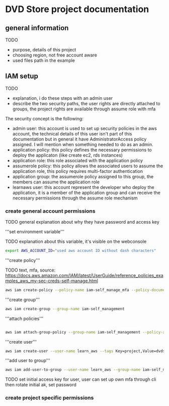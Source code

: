 # DVD Store project documentation

## general information

TODO

- purpose, details of this project
- choosing region, not free account aware
- used files path in the example

## IAM setup

TODO

- explanation, i do these steps with an admin user
- describe the two security paths, the user rights are directly attached to groups, the project rights are available through assume role with mfa

The security concept is the following:

- admin user: this account is used to set up security policies in the aws account, the technical details of this user isn't part of this documentation but in general it have AdministratorAccess policy assigned. I will mention when something needed to do as an admin.
- application policy: this policy defines the necessary permissions to deploy the applicaton (like create ec2, rds instances)
- application role: this role associated with the application policy
- assumerole policy: this policy allows the associated users to assume the application role, this policy requires multi-factor authentication
- application group: the assumerole policy assigned to this group, the members can assume the application role
- learnaws user: this account represent the developer who deploy the application, it is a member of the application group and can receive the necessary permissions through the assume role mechanism

### create general account permissions

TODO general explanation about why they have password and access key

'''set environment variable'''

TODO explanation about this variable, it's visible on the webconsole

```bash
export AWS_ACCOUNT_ID="used aws account ID without dash characters"
```

'''create policy'''

TODO text, mfa, source: <https://docs.aws.amazon.com/IAM/latest/UserGuide/reference_policies_examples_aws_my-sec-creds-self-manage.html>

```bash
aws iam create-policy --policy-name iam-self_manage_mfa --policy-document file://iam-self_manage_mfa.json --tags Key=project,Value=dvdstore
```

'''create group'''

```bash
aws iam create-group --group-name iam-self_management
```

'''attach policies'''

```bash

aws iam attach-group-policy --group-name iam-self_management --policy-arn arn:aws:iam::$AWS_ACCOUNT_ID:policy/iam-self_manage_mfa
```

'''create user'''

```bash
aws iam create-user --user-name learn_aws --tags Key=project,Value=dvdstore
```

'''add user to group'''

```bash
aws iam add-user-to-group --user-name learn_aws --group-name iam-self_management
```

TODO set initial access key for user, user can set up own mfa through cli then rotate initial ak, set password

### create project specific permissions
